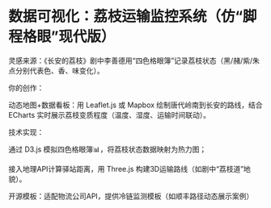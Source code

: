 # 数据可视化：荔枝运输监控系统（仿“脚程格眼”现代版）

灵感来源：《长安的荔枝》剧中李善德用“四色格眼簿”记录荔枝状态（黑/赭/紫/朱点分别代表色、香、味变化）。

你的创作：

动态地图+数据看板：用 Leaflet.js 或 Mapbox 绘制唐代岭南到长安的路线，结合 ECharts 实时展示荔枝变质程度（温度、湿度、运输时间联动）。

技术实现：

通过 D3.js 模拟四色格眼簿📊，将荔枝状态数据映射为热力图；

接入地理API计算驿站距离，用 Three.js 构建3D运输路线（如剧中“荔枝道”地貌）。

开源模板：适配物流公司API，提供冷链监测模板（如顺丰路径动态展示案例）
